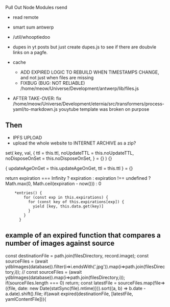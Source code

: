 Pull Out Node Modules
rsend
  - read remote
  - smart sum
antwerp
  - /util/whooptiedoo


 

- dupes in yt posts but just create dupes.js to see if there are doubvle links on a pagfe.

- cache
  - ADD EXPIRED LOGIC TO REBUILD WHEN TIMESTAMPS CHANGE, and not just when files are missing
  - FIXBUG (BUG: NOT RELIABLE) /home/meow/Universe/Development/antwerp/lib/files.js
- AFTER TAKE-OVER: fix /home/meow/Universe/Development/eternia/src/transformers/process-yaml/to-markdown.js youytube template was broken on purpose

## Then
- IPFS UPLOAD
- upload the whole website to INTERNET ARCHIVE as a zip?



set(
  key,
  val,
  {
    ttl = this.ttl,
    noUpdateTTL = this.noUpdateTTL,
    noDisposeOnSet = this.noDisposeOnSet,
  } = {}
) {}


{ updateAgeOnGet = this.updateAgeOnGet, ttl = this.ttl } = {}


  return expiration === Infinity
        ? expiration
        : expiration !== undefined
        ? Math.max(0, Math.ceil(expiration - now()))
        : 0



        *entries() {
            for (const exp in this.expirations) {
              for (const key of this.expirations[exp]) {
                yield [key, this.data.get(key)]
              }
            }
          }










## example of an expired function that compares a number of images against source
const destinationFile = path.join(filesDirectory, record.image);
const sourceFiles = (await ydbImages(database)).filter(i=>i.endsWith('.jpg')).map(i=>path.join(filesDirectory,i));
// const sourceFiles = (await ydbImages(database)).map(i=>path.join(filesDirectory,i));
if(sourceFiles.length === 0) return;
const latestFile = sourceFiles.map(file=>({file, date: new Date(statSync(file).mtime)})).sort((a, b) => b.date - a.date).shift().file;
if(await expired(destinationFile, [latestFile, yamlContentFile])){
